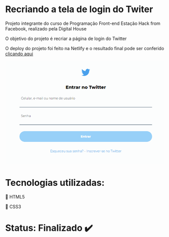 # Recriando a tela de login do Twiter

Projeto integrante do curso de Programação Front-end Estação Hack from Facebook, realizado pela Digital House

O objetivo do projeto é recriar a página de login do Twitter

O deploy do projeto foi feito na Netlify e o resultado final pode ser conferido [clicando aqui](https://twitter-login-clone.netlify.app/)

[![](pitch.gif)](https://twitter-login-clone.netlify.app/)

# Tecnologias utilizadas:
:small_orange_diamond: HTML5

:small_blue_diamond: CSS3

# Status: Finalizado :heavy_check_mark:
